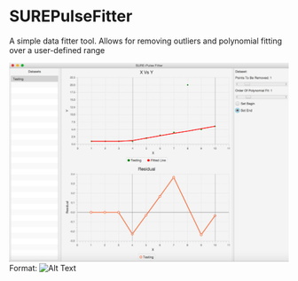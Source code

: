 # SUREPulseFitter
A simple data fitter tool. Allows for removing outliers and polynomial fitting over a user-defined range

![GitHub Logo](Screenshot.png)
Format: ![Alt Text](url)
